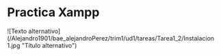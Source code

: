 # Practica Xampp

![Texto alternativo](/Alejandro1901/bae_alejandroPerez/trim1/ud1/tareas/Tarea1_2/Instalacion 1.jpg "Título alternativo")
